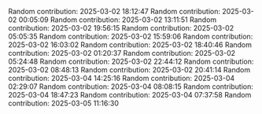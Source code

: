 Random contribution: 2025-03-02 18:12:47
Random contribution: 2025-03-02 00:05:09
Random contribution: 2025-03-02 13:11:51
Random contribution: 2025-03-02 19:56:15
Random contribution: 2025-03-02 05:05:35
Random contribution: 2025-03-02 15:59:06
Random contribution: 2025-03-02 16:03:02
Random contribution: 2025-03-02 18:40:46
Random contribution: 2025-03-02 01:20:37
Random contribution: 2025-03-02 05:24:48
Random contribution: 2025-03-02 22:44:12
Random contribution: 2025-03-02 08:48:13
Random contribution: 2025-03-02 20:41:14
Random contribution: 2025-03-04 14:25:16
Random contribution: 2025-03-04 02:29:07
Random contribution: 2025-03-04 08:08:15
Random contribution: 2025-03-04 18:47:23
Random contribution: 2025-03-04 07:37:58
Random contribution: 2025-03-05 11:16:30
